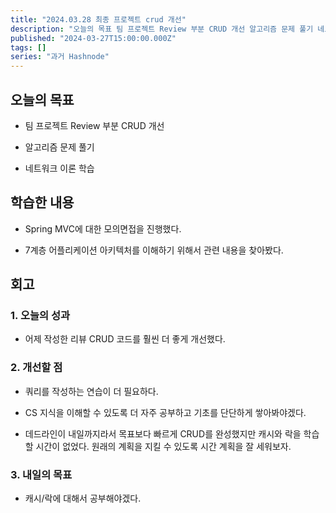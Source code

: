 ```yaml
---
title: "2024.03.28 최종 프로젝트 crud 개선"
description: "오늘의 목표 팀 프로젝트 Review 부분 CRUD 개선 알고리즘 문제 풀기 네트워크 이론 학습 학습한 내용 Spring MVC에 대한 모의면접을 진행했다. 7계층 어플리케이션 아키텍처를 이해하기 위해서 관련 내용을 찾아봤다. 회고 1. 오늘의 성과 어제 작성한 리뷰 CRUD 코드를 훨씬 더 좋게 개선했다. 2. 개선할 점 쿼리를 작성하는 연습이 더 필요하다. CS 지식을 이해할 수 있도록 더 자주 공부하고 기초를 단단하..."
published: "2024-03-27T15:00:00.000Z"
tags: []
series: "과거 Hashnode"
---
```


## 오늘의 목표

* 팀 프로젝트 Review 부분 CRUD 개선
    
* 알고리즘 문제 풀기
    
* 네트워크 이론 학습
    

## 학습한 내용

* Spring MVC에 대한 모의면접을 진행했다.
    
* 7계층 어플리케이션 아키텍처를 이해하기 위해서 관련 내용을 찾아봤다.
    

## 회고

### 1\. 오늘의 성과

* 어제 작성한 리뷰 CRUD 코드를 훨씬 더 좋게 개선했다.
    

### 2\. 개선할 점

* 쿼리를 작성하는 연습이 더 필요하다.
    
* CS 지식을 이해할 수 있도록 더 자주 공부하고 기초를 단단하게 쌓아봐야겠다.
    
* 데드라인이 내일까지라서 목표보다 빠르게 CRUD를 완성했지만 캐시와 락을 학습할 시간이 없었다. 원래의 계획을 지킬 수 있도록 시간 계획을 잘 세워보자.
    

### 3\. 내일의 목표

* 캐시/락에 대해서 공부해야겠다.